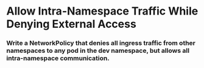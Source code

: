# Allow Intra-Namespace Traffic While Denying External Access

### Write a NetworkPolicy that denies all ingress traffic from other namespaces to any pod in the dev namespace, but allows all intra-namespace communication.

